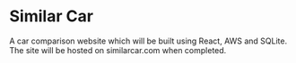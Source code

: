 # Similar Car

A car comparison website which will be built using React, AWS and SQLite.
The site will be hosted on similarcar.com when completed.
